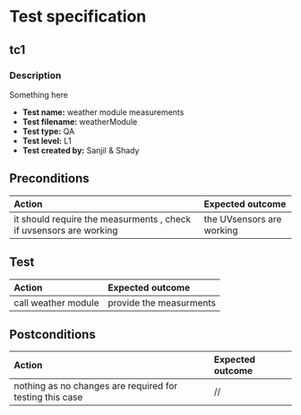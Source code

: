 # Test specification

## tc1

### Description

Something here

- **Test name:** weather module measurements
- **Test filename:** weatherModule
- **Test type:** QA
- **Test level:** L1
- **Test created by:** Sanjil & Shady


## Preconditions

| **Action** | **Expected outcome** |
|:-----------|:---------------------|
|    it should require the measurments , check if uvsensors are working       |   the UVsensors are working                |


## Test

| **Action** | **Expected outcome** |
|:-----------|:---------------------|
|      call weather module       |    provide the measurments                     |


## Postconditions

| **Action** | **Expected outcome** |
|:-----------|:---------------------|
|       nothing as no changes are required for testing this case     |          //            |

